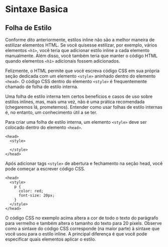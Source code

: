 # Sintaxe Basica

## Folha de Estilo

Conforme dito anteriormente, estilos inline não são a melhor maneira de estilizar elementos HTML. Se você quisesse estilizar, por exemplo, vários elementos `<h1>`, você teria que adicionar estilo inline a cada elemento manualmente. Além disso, você também teria que manter o código HTML quando elementos `<h1>` adicionais fossem adicionados.

Felizmente, o HTML permite que você escreva código CSS em sua própria seção dedicada com um elemento `<style>` aninhado dentro do elemento `<head>`. O código CSS dentro do elemento `<style>` é frequentemente chamado de folha de estilo interna.

Uma folha de estilo interna tem certos benefícios e casos de uso sobre estilos inlines, mas, mais uma vez, não é uma prática recomendada (chegaremos lá, prometemos). Entender como usar folhas de estilo internas é, no entanto, um conhecimento útil a se ter.

Para criar uma folha de estilo interna, um elemento `<style>` deve ser colocado dentro do elemento `<head>`.

```
<head>
  <style>

  </style>
</head>
```

Após adicionar tags `<style>` de abertura e fechamento na seção head, você pode começar a escrever código CSS.

```
<head>
  <style>
    p {
      color: red;
      font-size: 20px;
    }
  </style>
</head>
```

O código CSS no exemplo acima altera a cor de todo o texto do parágrafo para vermelho e também altera o tamanho do texto para 20 pixels. Observe como a sintaxe do código CSS corresponde (na maior parte) à sintaxe que você usou para o estilo inline. A principal diferença é que você pode especificar quais elementos aplicar o estilo.
